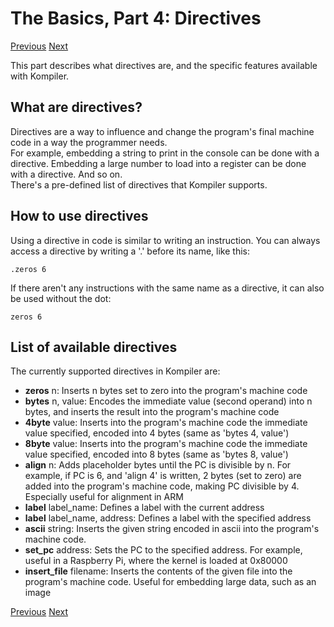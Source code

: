 # The Basics, Part 4: Directives
[Previous](/docs/basics/03_labels.md) [Next](/docs/basics/05_includes.md)

This part describes what directives are, and the specific features available with Kompiler.

## What are directives?
Directives are a way to influence and change the program's final machine code in a way the programmer needs.<br>
For example, embedding a string to print in the console can be done with a directive. Embedding a large number to load into a register can be done with a directive. And so on.<br>
There's a pre-defined list of directives that Kompiler supports.

## How to use directives
Using a directive in code is similar to writing an instruction. You can always access a directive by writing a '.' before its name, like this:
```
.zeros 6
```
If there aren't any instructions with the same name as a directive, it can also be used without the dot:
```
zeros 6
```

## List of available directives
The currently supported directives in Kompiler are:
 - **zeros** n: Inserts n bytes set to zero into the program's machine code
 - **bytes** n, value: Encodes the immediate value (second operand) into n bytes, and inserts the result into the program's machine code
 - **4byte** value: Inserts into the program's machine code the immediate value specified, encoded into 4 bytes (same as 'bytes 4, value')
 - **8byte** value: Inserts into the program's machine code the immediate value specified, encoded into 8 bytes (same as 'bytes 8, value')
 - **align** n: Adds placeholder bytes until the PC is divisible by n. For example, if PC is 6, and 'align 4' is written, 2 bytes (set to zero) are added into the program's machine code, making PC divisible by 4. Especially useful for alignment in ARM
 - **label** label_name: Defines a label with the current address
 - **label** label_name, address: Defines a label with the specified address
 - **ascii** string: Inserts the given string encoded in ascii into the program's machine code.
 - **set_pc** address: Sets the PC to the specified address. For example, useful in a Raspberry Pi, where the kernel is loaded at 0x80000
 - **insert_file** filename: Inserts the contents of the given file into the program's machine code. Useful for embedding large data, such as an image
 
 
 
[Previous](/docs/basics/03_labels.md) [Next](/docs/basics/05_includes.md)